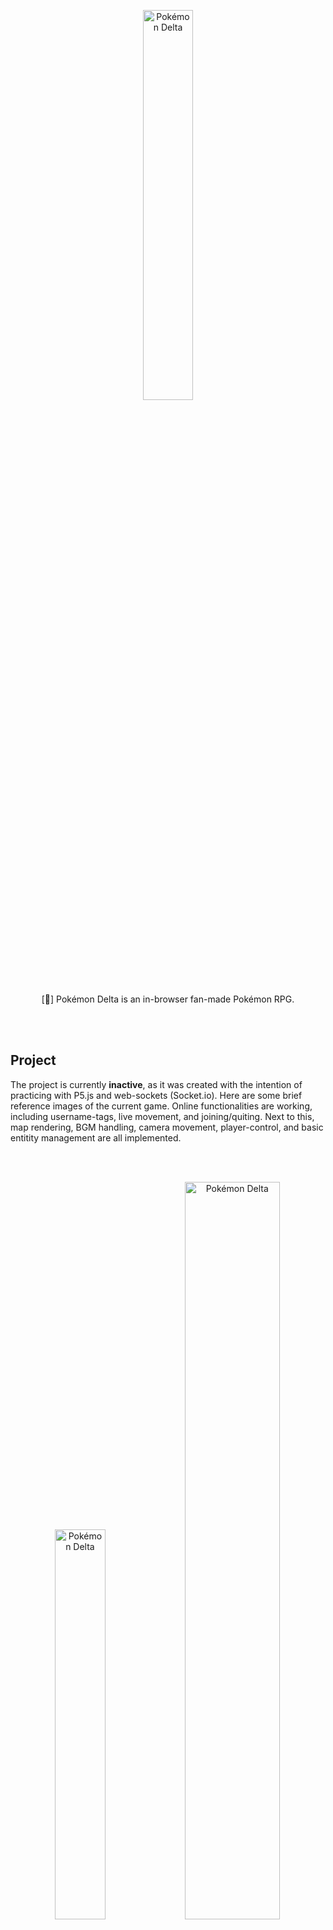<p align="center">
  <img width="40%" height="40%" src="https://user-images.githubusercontent.com/62119716/130691501-15de8db7-0ce4-4d0d-a051-d0756d49bef5.png" alt="Pokémon Delta" />
</p>

<p align="center">
  [🐙] Pokémon Delta is an in-browser fan-made Pokémon RPG.
</p>

<br/><br/>
## Project
The project is currently **inactive**, as it was created with the intention of practicing with P5.js and web-sockets (Socket.io).
Here are some brief reference images of the current game. Online functionalities are working, including username-tags, live movement, and joining/quiting. Next to this, map rendering, BGM handling, camera movement, player-control, and basic entitity management are all implemented.

<br/><br/>
<p align="center">
  <img width="40%" height="40%" src="https://user-images.githubusercontent.com/62119716/130691521-c0f16c34-6017-485b-86d7-c1950deded7b.png" alt="Pokémon Delta" />
  <img width="55%" height="55%" src="https://user-images.githubusercontent.com/62119716/130691523-2956cf5e-c84c-4cd9-ac2e-76a4cb068717.png" alt="Pokémon Delta" />
</p>
<p align="center">
  Two players in a test map, showing nametags + a basic chat window on the right. Non collidable tiles have red borders.
</p>

<br/><br/>
## Map Maker
Next to the game itself, there is a local website source intended as a tool for easily creating maps. Maps support an unlimited amount of layers and there are multiple paint tools to support the creation process. All the map's metadata such as spawn-location and BGM can also be configured. At the end, the user can press a button to generate a fully usable JavaScript file that represents the map and all its data.

<br/><br/>
<p align="center">
  <img width="70%" height="70%" src="https://user-images.githubusercontent.com/62119716/130691529-322ae7f4-be29-41b3-b650-16b1f69f1985.png" alt="Pokémon Delta" />
</p>
<p align="center">
  The Map Maker in action.
</p>
